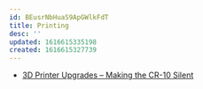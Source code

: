 ```yaml
---
id: BEusrNbHuaS9ApGWlkFdT
title: Printing
desc: ''
updated: 1616615335198
created: 1616615327739
---
```


- [3D Printer Upgrades – Making the CR-10 Silent](http://www.kylemarcus.com/3d-printer-upgrades-making-the-cr-10-silent/)
